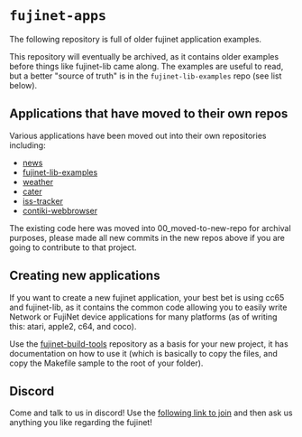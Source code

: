 # `fujinet-apps`

The following repository is full of older fujinet application examples.

This repository will eventually be archived, as it contains older examples before things like fujinet-lib came along.
The examples are useful to read, but a better "source of truth" is in the `fujinet-lib-examples` repo (see list below).

## Applications that have moved to their own repos

Various applications have been moved out into their own repositories including:

- [news](https://github.com/FujiNetWIFI/fujinet-news)
- [fujinet-lib-examples](https://github.com/FujiNetWIFI/fujinet-lib-examples)
- [weather](https://github.com/FujiNetWIFI/fujinet-weather)
- [cater](https://github.com/FujiNetWIFI/fujinet-cater)
- [iss-tracker](https://github.com/FujiNetWIFI/fujinet-iss-tracker)
- [contiki-webbrowser](https://github.com/FujiNetWIFI/fujinet-contiki-webbrowser)

The existing code here was moved into 00_moved-to-new-repo for archival purposes, please made all new commits in the new repos above if you are going to contribute to that project.


## Creating new applications

If you want to create a new fujinet application, your best bet is using cc65 and fujinet-lib, as it contains the common code
allowing you to easily write Network or FujiNet device applications for many platforms (as of writing this: atari, apple2, c64, and coco).

Use the [fujinet-build-tools](https://github.com/FujiNetWIFI/fujinet-build-tools) repository as a basis for your new project,
it has documentation on how to use it (which is basically to copy the files, and copy the Makefile sample to the root of your folder).

## Discord

Come and talk to us in discord! Use the [following link to join](https://discord.gg/4FzSnXBJFR)
and then ask us anything you like regarding the fujinet!
